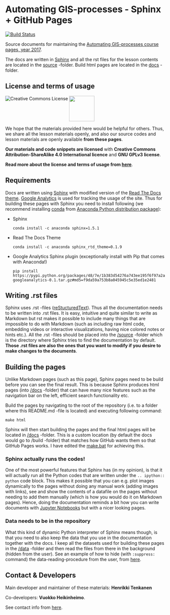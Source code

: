 # Automating GIS-processes - Sphinx + GitHub Pages

[![Build Status](https://travis-ci.org/automating-gis-processes/2018.svg?branch=master)](https://travis-ci.org/automating-gis-processes/2018)

Source documents for maintaining the [Automating GIS-processes course pages, year 2017](https://automating-gis-processes.github.io/2017/).

The docs are written in [Sphinx](http://www.sphinx-doc.org/en/1.4.9/) and all the rst files for the lesson contents are located in the [source](source/) -folder. 
Build html pages are located in the [docs](docs/) -folder.

## License and terms of usage

<a rel="license" href="http://creativecommons.org/licenses/by-sa/4.0/"><img alt="Creative Commons License" style="border-width:0" align="left" src="https://i.creativecommons.org/l/by-sa/4.0/88x31.png" /></a></a>
<img src="https://github.com/Automating-GIS-processes/2016/blob/master/source/img/GPLv3_Logo.jpg" width="80">
 
We hope that the materials provided here would be helpful for others. Thus, we share all the lesson materials openly, and also our source codes and lesson materials are openly available **from these pages**.

**Our materials and code snippets are licensed** with **Creative Commons Attribution-ShareAlike 4.0 International licence** and **GNU GPLv3 license**. 

**Read more about the license and terms of usage from [here](https://github.com/Automating-GIS-processes/2016/blob/master/source/License-terms.rst)**.

## Requirements

Docs are written using [Sphinx](http://www.sphinx-doc.org/en/1.4.9/) with modified version of the [Read The Docs theme](http://docs.readthedocs.io/en/latest/theme.html). [Google Analytics](https://analytics.google.com/)
is used for tracking the usage of the site. Thus for building these pages with Sphinx you need to install following (we recommend 
installing [conda](http://conda.pydata.org/docs/using/pkgs.html#install-a-package) from [Anaconda Python distribution package](https://www.continuum.io/downloads)):
  
  - Sphinx
  
    ```
    conda install -c anaconda sphinx=1.5.1
    ```
  
  - Read The Docs Theme
     
    ```
    conda install -c anaconda sphinx_rtd_theme=0.1.9 
    ```
    
  - Google Analytics Sphinx plugin (exceptionally install with Pip that comes with Anaconda!)
  
    ```
    pip install https://pypi.python.org/packages/48/7e/1b383d54276a743ee195f6f97a2a77054fa1f976913923e1e64fe500d975/sphinxcontrib-googleanalytics-0.1.tar.gz#md5=f9da59a753b8a045945c5e35ed1e2481
    ```

## Writing .rst files

Sphinx uses .rst -files ([reStucturedText](https://en.wikipedia.org/wiki/ReStructuredText)). Thus all the documentation needs to be written into .rst files. It is easy, intuitive and quite similar 
to write as Markdown but rst makes it possible to include many things that are impossible to do with Markdown (such as including raw html code, embedding videos or interactive visualizations, having nice
colored notes or hints etc.). All the .rst -files should be placed into the [/source](/source) -folder which is the directory where Sphinx tries to find the documentation by default. **Those .rst files are also 
the ones that you want to modify if you desire to make changes to the documents**.

## Building the pages

Unlike Markdown pages (such as this page), Sphinx pages need to be build before you can see the final result. This is because Sphinx produces html pages (into [/docs](/docs) -folder) 
that can have many nice features such as the navigation bar on the left, efficient search functionality etc. 
  
Build the pages by navigating to the root of the repository (i.e. to a folder where this README.md -file is located) and executing following command:
 
 ```
 make html
 ```
 
Sphinx will then start building the pages and the final html pages will be located in [/docs](/docs) -folder. This is a custom location (by default the docs would go to /build -folder) that matches how GitHub 
wants them so that GitHub Pages works. I have edited the [make.bat](make.bat) for achieving this. 

### Sphinx actually runs the codes! 

One of the most powerful features that Sphinx has (in my opinion), is that it will actually run all the Python codes that are written under the `.. ipython:: python` code block. This makes
it possible that you can e.g. plot images dynamically to the pages without doing any manual work (adding images with links), see and show the contents of a datafile on the pages without needing to 
add them manually (which is how you would do it on Markdown pages). Hence, doing the documentation reminds a bit how you can write documents with [Jupyter Notebooks](https://jupyter.org/) but with a nicer 
looking pages.  

### Data needs to be in the repository

What this kind of dynamic Python interpreter of Sphinx means though, is that you need to also keep the data that you use in the documentation together with the docs. I keep all the datasets 
used for building these pages in the [/data](/data) -folder and then read the files from there in the background (hidden from the user). See an example of how to hide (with `:suppress:` command) 
the data-reading-procedure from the user, from [here](https://raw.githubusercontent.com/Automating-GIS-processes/2016/master/source/Lesson3-table-join.rst).    

## Contact & Developers

Main developer and maintainer of these materials: **Henrikki Tenkanen**

Co-developers: **Vuokko Heikinheimo**.

See contact info from [here](https://github.com/Automating-GIS-processes/2016/blob/master/source/course-info.rst#instructors).


